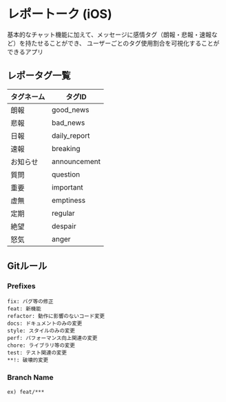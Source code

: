 # レポートーク (iOS)

基本的なチャット機能に加えて、メッセージに感情タグ（朗報・悲報・速報など）を持たせることができ、
ユーザーごとのタグ使用割合を可視化することができるアプリ

## レポータグ一覧
| タグネーム | タグID |
| ----- | ----------- |
| 朗報 | good_news |
| 悲報 | bad_news |
| 日報 | daily_report | 
| 速報 | breaking |
| お知らせ | announcement | 
| 質問 | question |
| 重要 | important |
| 虚無 | emptiness | 
| 定期 | regular |
| 絶望 | despair |
| 怒気 | anger |

## Gitルール


### Prefixes


```
fix: バグ等の修正
feat: 新機能
refactor: 動作に影響のないコード変更
docs: ドキュメントのみの変更
style: スタイルのみの変更
perf: パフォーマンス向上関連の変更
chore: ライブラリ等の変更
test: テスト関連の変更
**!: 破壊的変更
```

### Branch Name

```
ex) feat/***
```


